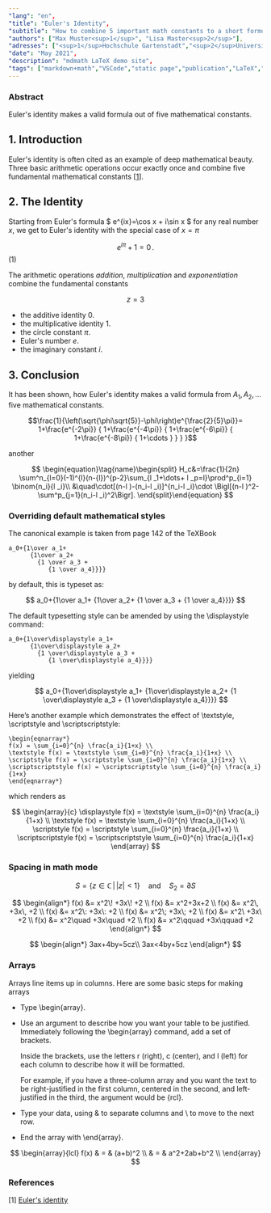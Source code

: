 ```yaml
---
"lang": "en",
"title": "Euler's Identity",
"subtitle": "How to combine 5 important math constants to a short formula",
"authors": ["Max Muster<sup>1</sup>", "Lisa Master<sup>2</sup>"],
"adresses": ["<sup>1</sup>Hochschule Gartenstadt","<sup>2</sup>Universität Übersee"],
"date": "May 2021",
"description": "mdmath LaTeX demo site",
"tags": ["markdown+math","VSCode","static page","publication","LaTeX","math"]
---
```

### Abstract

Euler's identity makes a valid formula out of five mathematical constants.

## 1. Introduction

Euler's identity is often cited as an example of deep mathematical beauty.
Three basic arithmetic operations occur exactly once and combine five fundamental mathematical constants [[1](#1)].

## 2. The Identity

Starting from Euler's formula $ e^{ix}=\cos x + i\sin x $ for any real number $x$, we get to Euler's identity with the special case of $x = \pi$

$$e^{i\pi}+1=0\,.$$ (1)

The arithmetic operations *addition*, *multiplication* and *exponentiation* combine the fundamental constants 

$$\tag{lo} z = 3$$

* the additive identity $0$.
* the multiplicative identity $1$.
* the circle constant $\pi$.
* Euler's number $e$.
* the imaginary constant $i$.

## 3. Conclusion

It has been shown, how Euler's identity makes a valid formula from $A_1, A_2, \dotsc$ five mathematical constants.

$$\frac{1}{\left(\sqrt{\phi\sqrt{5}}-\phi\right)e^{\frac{2}{5}\pi}}=
 1+\frac{e^{-2\pi}} {
   1+\frac{e^{-4\pi}} {
     1+\frac{e^{-6\pi}} {
       1+\frac{e^{-8\pi}} {
         1+\cdots
       }
     }
   }
}$$

another

$$
\begin{equation}\tag{name}\begin{split}
H_c&=\frac{1}{2n} \sum^n_{l=0}(-1)^{l}(n-{l})^{p-2}\sum_{l _1+\dots+ l _p=l}\prod^p_{i=1} \binom{n_i}{l _i}\\
&\quad\cdot[(n-l )-(n_i-l _i)]^{n_i-l _i}\cdot
\Bigl[(n-l )^2-\sum^p_{j=1}(n_i-l _i)^2\Bigr].
\end{split}\end{equation}
$$

### Overriding default mathematical styles

The canonical example is taken from page 142 of the TeXBook

```
a_0+{1\over a_1+
      {1\over a_2+
        {1 \over a_3 + 
           {1 \over a_4}}}}
```

by default, this is typeset as:

$$
a_0+{1\over a_1+
      {1\over a_2+
        {1 \over a_3 + 
           {1 \over a_4}}}}
$$

The default typesetting style can be amended by using the \displaystyle command:

```
a_0+{1\over\displaystyle a_1+
      {1\over\displaystyle a_2+
        {1 \over\displaystyle a_3 + 
           {1 \over\displaystyle a_4}}}}
```

yielding

$$
a_0+{1\over\displaystyle a_1+
      {1\over\displaystyle a_2+
        {1 \over\displaystyle a_3 + 
           {1 \over\displaystyle a_4}}}}
$$

Here’s another example which demonstrates the effect of \textstyle, \scriptstyle and \scriptscriptstyle:

```
\begin{eqnarray*}
f(x) = \sum_{i=0}^{n} \frac{a_i}{1+x} \\
\textstyle f(x) = \textstyle \sum_{i=0}^{n} \frac{a_i}{1+x} \\
\scriptstyle f(x) = \scriptstyle \sum_{i=0}^{n} \frac{a_i}{1+x} \\
\scriptscriptstyle f(x) = \scriptscriptstyle \sum_{i=0}^{n} \frac{a_i}{1+x}
\end{eqnarray*}
```

which renders as

$$
\begin{array}{c}
\displaystyle f(x) = \textstyle \sum_{i=0}^{n} \frac{a_i}{1+x} \\
\textstyle f(x) = \textstyle \sum_{i=0}^{n} \frac{a_i}{1+x} \\
\scriptstyle f(x) = \scriptstyle \sum_{i=0}^{n} \frac{a_i}{1+x} \\
\scriptscriptstyle f(x) = \scriptscriptstyle \sum_{i=0}^{n} \frac{a_i}{1+x}
\end{array}
$$


### Spacing in math mode

$$
S = \{ z \in \mathbb{C}\, |\, |z| < 1 \} \quad \textrm{and} \quad S_2=\partial{S}
$$

$$
\begin{align*}
f(x) &= x^2\! +3x\! +2 \\
f(x) &= x^2+3x+2 \\
f(x) &= x^2\, +3x\, +2 \\
f(x) &= x^2\: +3x\: +2 \\
f(x) &= x^2\; +3x\; +2 \\
f(x) &= x^2\ +3x\ +2 \\
f(x) &= x^2\quad +3x\quad +2 \\
f(x) &= x^2\qquad +3x\qquad +2
\end{align*}
$$

$$
\begin{align*}
3ax+4by=5cz\\
3ax<4by+5cz
\end{align*}
$$


### Arrays

Arrays line items up in columns. Here are some basic steps for making arrays

* Type \begin{array}.
* Use an argument to describe how you want your table to be justified. Immediately following the \begin{array} command, add a set of brackets.

    Inside the brackets, use the letters r (right), c (center), and l (left) for each column to describe how it will be formatted.

    For example, if you have a three-column array and you want the text to be right-justified in the first column, centered in the second, and left-justified in the third, the argument would be {rcl}.
* Type your data, using & to separate columns and \\ to move to the next row.
* End the array with \end{array}.

$$
\begin{array}{lcl}
f(x) & = & (a+b)^2 \\
& = & a^2+2ab+b^2 \\
\end{array}
$$

### References

<span id='1'>[1]  [Euler's identity](https://en.wikipedia.org/wiki/Euler%27s_identity)   